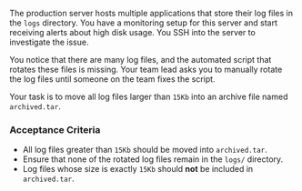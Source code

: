 The production server hosts multiple applications that store their log files in the `logs` directory. You have a monitoring setup for this server and start receiving alerts about high disk usage. You SSH into the server to investigate the issue.

You notice that there are many log files, and the automated script that rotates these files is missing. Your team lead asks you to manually rotate the log files until someone on the team fixes the script.

Your task is to move all log files larger than `15Kb` into an archive file named `archived.tar`.

### Acceptance Criteria
- All log files greater than `15Kb` should be moved into `archived.tar`.  
- Ensure that none of the rotated log files remain in the `logs/` directory.  
- Log files whose size is exactly `15Kb` should **not** be included in `archived.tar`.
